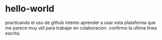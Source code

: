 # hello-world
practicando el uso de github
intento aprender a usar esta plataforma que me parece muy util para trabajar en colaboracion.
confirmo la ultima linea escrita.
